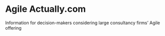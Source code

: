 # Agile Actually.com

Information for decision-makers considering large consultancy firms’ Agile offering
